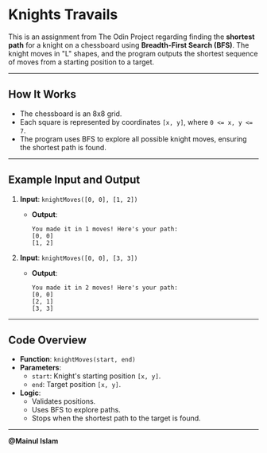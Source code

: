 # Knights Travails

This is an assignment from The Odin Project regarding finding the **shortest path** for a knight on a chessboard using **Breadth-First Search (BFS)**. The knight moves in "L" shapes, and the program outputs the shortest sequence of moves from a starting position to a target.

---

## How It Works

- The chessboard is an 8x8 grid.
- Each square is represented by coordinates `[x, y]`, where `0 <= x, y <= 7`.
- The program uses BFS to explore all possible knight moves, ensuring the shortest path is found.

---

## Example Input and Output

1. **Input**: `knightMoves([0, 0], [1, 2])`

   - **Output**:
     ```
     You made it in 1 moves! Here's your path:
     [0, 0]
     [1, 2]
     ```
2. **Input**: `knightMoves([0, 0], [3, 3])`

   - **Output**:
     ```
     You made it in 2 moves! Here's your path:
     [0, 0]
     [2, 1]
     [3, 3]
     ```

---

## Code Overview

- **Function**: `knightMoves(start, end)`
- **Parameters**:
  - `start`: Knight's starting position `[x, y]`.
  - `end`: Target position `[x, y]`.
- **Logic**:
  - Validates positions.
  - Uses BFS to explore paths.
  - Stops when the shortest path to the target is found.

---

**@Mainul Islam**
